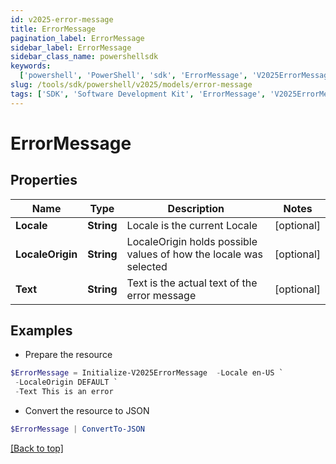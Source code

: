 ```yaml
---
id: v2025-error-message
title: ErrorMessage
pagination_label: ErrorMessage
sidebar_label: ErrorMessage
sidebar_class_name: powershellsdk
keywords:
  ['powershell', 'PowerShell', 'sdk', 'ErrorMessage', 'V2025ErrorMessage']
slug: /tools/sdk/powershell/v2025/models/error-message
tags: ['SDK', 'Software Development Kit', 'ErrorMessage', 'V2025ErrorMessage']
---
```


# ErrorMessage

## Properties

| Name | Type | Description | Notes |
| --- | --- | --- | --- |
| **Locale** | **String** | Locale is the current Locale | [optional] |
| **LocaleOrigin** | **String** | LocaleOrigin holds possible values of how the locale was selected | [optional] |
| **Text** | **String** | Text is the actual text of the error message | [optional] |

## Examples

- Prepare the resource

```powershell
$ErrorMessage = Initialize-V2025ErrorMessage  -Locale en-US `
 -LocaleOrigin DEFAULT `
 -Text This is an error
```

- Convert the resource to JSON

```powershell
$ErrorMessage | ConvertTo-JSON
```

[[Back to top]](#)
